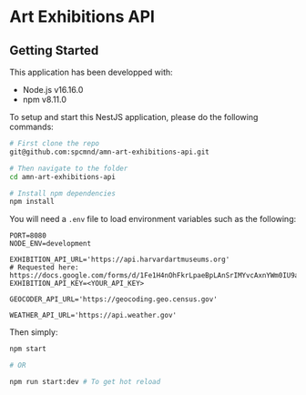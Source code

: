 # Art Exhibitions API

## Getting Started

This application has been developped with:
- Node.js v16.16.0
- npm v8.11.0

To setup and start this NestJS application, please do the following commands:

```bash
# First clone the repo
git@github.com:spcmnd/amn-art-exhibitions-api.git

# Then navigate to the folder
cd amn-art-exhibitions-api

# Install npm dependencies
npm install
```

You will need a `.env` file to load environment variables such as the following:

```
PORT=8080
NODE_ENV=development

EXHIBITION_API_URL='https://api.harvardartmuseums.org'
# Requested here: https://docs.google.com/forms/d/1Fe1H4nOhFkrLpaeBpLAnSrIMYvcAxnYWm0IU9a6IkFA/viewform
EXHIBITION_API_KEY=<YOUR_API_KEY>

GEOCODER_API_URL='https://geocoding.geo.census.gov'

WEATHER_API_URL='https://api.weather.gov'
```

Then simply:

```bash
npm start

# OR

npm run start:dev # To get hot reload
```